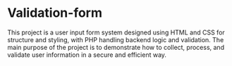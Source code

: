 # Validation-form
This project is a user input form system designed using HTML and CSS for structure and styling, with PHP handling backend logic and validation. The main purpose of the project is to demonstrate how to collect, process, and validate user information in a secure and efficient way.
